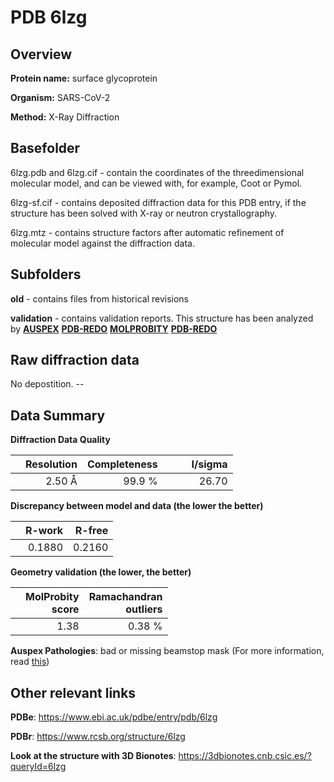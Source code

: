 # PDB 6lzg

## Overview

**Protein name:** surface glycoprotein

**Organism:** SARS-CoV-2

**Method:** X-Ray Diffraction

## Basefolder

6lzg.pdb and 6lzg.cif - contain the coordinates of the threedimensional molecular model, and can be viewed with, for example, Coot or Pymol.

6lzg-sf.cif - contains deposited diffraction data for this PDB entry, if the structure has been solved with X-ray or neutron crystallography.

6lzg.mtz - contains structure factors after automatic refinement of molecular model against the diffraction data.

## Subfolders



**old** - contains files from historical revisions

**validation** - contains validation reports. This structure has been analyzed by [**AUSPEX**](https://github.com/thorn-lab/coronavirus_structural_task_force/tree/master/pdb/surface_glycoprotein/SARS-CoV-2/6lzg/validation/auspex) [**PDB-REDO**](https://github.com/thorn-lab/coronavirus_structural_task_force/tree/master/pdb/surface_glycoprotein/SARS-CoV-2/6lzg/validation/pdb-redo) [**MOLPROBITY**](https://github.com/thorn-lab/coronavirus_structural_task_force/tree/master/pdb/surface_glycoprotein/SARS-CoV-2/6lzg/validation/molprobity) [**PDB-REDO**](https://github.com/thorn-lab/coronavirus_structural_task_force/blob/master/pdb/surface_glycoprotein/SARS-CoV-2/6lzg/validation/Xtriage_output.log) 

## Raw diffraction data

No depostition. --<br> 

## Data Summary
**Diffraction Data Quality**

|   | Resolution | Completeness| I/sigma |
|---|-------------:|----------------:|--------------:|
|   |2.50 Å|99.9  %|<img width=50/>26.70|

**Discrepancy between model and data (the lower the better)**

|   | **R-work**| **R-free**   
|---|-------------:|----------------:|           
||  0.1880|  0.2160|

**Geometry validation (the lower, the better)**

|   |**MolProbity<br>score**| **Ramachandran<br>outliers** 
|---|-------------:|----------------:|
||  1.38|  0.38 %|

**Auspex Pathologies**: bad or missing beamstop mask (For more information, read [this](https://github.com/thorn-lab/coronavirus_structural_task_force/blob/master/pdb/surface_glycoprotein/SARS-CoV-2/6lzg/validation/auspex/6lzg_auspex_comments.txt))

 



## Other relevant links 
**PDBe**:  https://www.ebi.ac.uk/pdbe/entry/pdb/6lzg
 
**PDBr**: https://www.rcsb.org/structure/6lzg 

**Look at the structure with 3D Bionotes**: https://3dbionotes.cnb.csic.es/?queryId=6lzg

